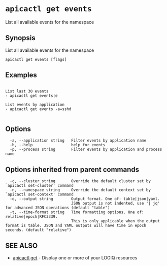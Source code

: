 # `apicactl get events`

List all available events for the namespace

## Synopsis

List all available events for the namespace

```
apicactl get events [flags]
```

## Examples

```

List last 30 events
- apicactl get events|e

List events by application 
- apicactl get events -a=sshd


```

## Options

```
  -a, --application string   Filter events by application name
  -h, --help                 help for events
  -p, --process string       Filter events by application and process name
```

## Options inherited from parent commands

```
  -c, --cluster string       Override the default cluster set by `apicactl set-cluster' command
  -n, --namespace string     Override the default context set by `apicactl set-context' command
  -o, --output string        Output format. One of: table|json|yaml. 
                             JSON output is not indented, use '| jq' for advanced JSON operations (default "table")
  -t, --time-format string   Time formatting options. One of: relative|epoch|RFC3339. 
                             This is only applicable when the output format is table. JSON and YAML outputs will have time in epoch seconds. (default "relative")
```

## SEE ALSO

* [apicactl get](/get/apicactl_get)	 - Display one or more of your LOGIQ resources

